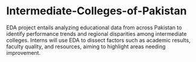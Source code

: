 # Intermediate-Colleges-of-Pakistan
EDA project entails analyzing educational data from across Pakistan to identify performance trends and regional disparities among intermediate colleges. Interns will use EDA to dissect factors such as academic results, faculty quality, and resources, aiming to highlight areas needing improvement.
